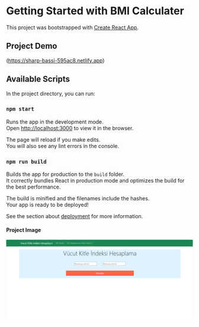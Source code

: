 # Getting Started with BMI Calculater

This project was bootstrapped with [Create React App](https://github.com/facebook/create-react-app).

## Project Demo

(https://sharp-bassi-595ac8.netlify.app)

## Available Scripts


In the project directory, you can run:

### `npm start`

Runs the app in the development mode.\
Open [http://localhost:3000](http://localhost:3000) to view it in the browser.

The page will reload if you make edits.\
You will also see any lint errors in the console.

### `npm run build`

Builds the app for production to the `build` folder.\
It correctly bundles React in production mode and optimizes the build for the best performance.

The build is minified and the filenames include the hashes.\
Your app is ready to be deployed!

See the section about [deployment](https://facebook.github.io/create-react-app/docs/deployment) for more information.

#### Project Image
<img src="./public/project_image.png" alt="website"/>
